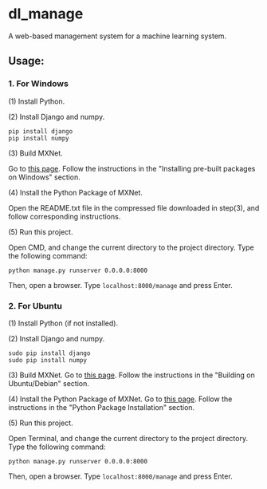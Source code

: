 # dl_manage
A web-based management system for a machine learning system.

## Usage:
### 1. For Windows

(1) Install Python.

(2) Install Django and numpy.

    pip install django
    pip install numpy

(3) Build MXNet.

Go to <a href="http://mxnet.readthedocs.io/en/latest/how_to/build.html#installing-pre-built-packages-on-windows">this page</a>. Follow the instructions in the "Installing pre-built packages on Windows" section.

(4) Install the Python Package of MXNet.

Open the README.txt file in the compressed file downloaded in step(3), and follow corresponding instructions.

(5) Run this project.

Open CMD, and change the current directory to the project directory. Type the following command:

    python manage.py runserver 0.0.0.0:8000
    
Then, open a browser. Type `localhost:8000/manage` and press Enter.

### 2. For Ubuntu

(1) Install Python (if not installed).

(2) Install Django and numpy.

    sudo pip install django
    sudo pip install numpy

(3) Build MXNet.
Go to <a href="http://mxnet.readthedocs.io/en/latest/how_to/build.html#building-on-ubuntu-debian">this page</a>. Follow the instructions in the "Building on Ubuntu/Debian" section.

(4) Install the Python Package of MXNet.
Go to <a href="http://mxnet.readthedocs.io/en/latest/how_to/build.html#python-package-installation">this page</a>. Follow the instructions in the "Python Package Installation" section.

(5) Run this project.

Open Terminal, and change the current directory to the project directory. Type the following command:

    python manage.py runserver 0.0.0.0:8000
    
Then, open a browser. Type `localhost:8000/manage` and press Enter.
